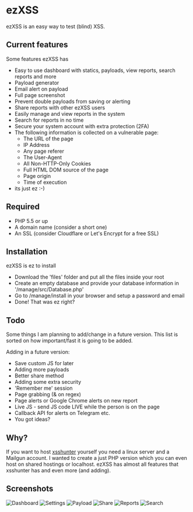 # ezXSS
ezXSS is an easy way to test (blind) XSS.

## Current features
Some features ezXSS has

* Easy to use dashboard with statics, payloads, view reports, search reports and more
* Payload generator
* Email alert on payload
* Full page screenshot
* Prevent double payloads from saving or alerting
* Share reports with other ezXSS users
* Easily manage and view reports in the system
* Search for reports in no time
* Secure your system account with extra protection (2FA)
* The following information is collected on a vulnerable page:
    * The URL of the page
    * IP Address
    * Any page referer
    * The User-Agent
    * All Non-HTTP-Only Cookies
    * Full HTML DOM source of the page
    * Page origin
    * Time of execution
* its just ez :-)

## Required
* PHP 5.5 or up
* A domain name (consider a short one)
* An SSL (consider Cloudflare or Let's Encrypt for a free SSL)

## Installation
ezXSS is ez to install

* Download the 'files' folder and put all the files inside your root
* Create an empty database and provide your database information in '/manage/src/Database.php'
* Go to /manage/install in your browser and setup a password and email
* Done! That was ez right?

## Todo
Some things I am planning to add/change in a future version. This list is sorted on how important/fast it is going to be added.

Adding in a future version:
* Save custom JS for later
* Adding more payloads
* Better share method
* Adding some extra security
* 'Remember me' session
* Page grabbing (& on regex)
* Page alerts or Google Chrome alerts on new report
* Live JS - send JS code LIVE while the person is on the page
* Callback API for alerts on Telegram etc.
* You got ideas?

## Why?
If you want to host [xsshunter](https://github.com/mandatoryprogrammer/xsshunter) yourself you need a linux server and a Mailgun account. I wanted to create a just PHP version which you can even host on shared hostings or localhost. ezXSS has almost all features that xsshunter has and even more (and adding).

## Screenshots
![Dashboard](http://i.imgur.com/9jE9w1S.png)
![Settings](http://i.imgur.com/SZlQMQt.png)
![Payload](http://i.imgur.com/0UCqUVa.png)
![Share](http://i.imgur.com/EbFhVEJ.png)
![Reports](http://i.imgur.com/z73HOPH.png)
![Search](http://i.imgur.com/rrlFohd.png)
